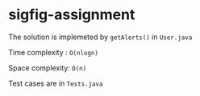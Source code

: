 # sigfig-assignment

The solution is implemeted by `getAlerts()` in `User.java`

Time complexity : `O(nlogn)`

Space complexity: `O(n)`

Test cases are in `Tests.java`